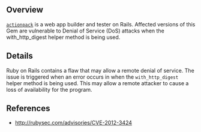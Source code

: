 ## Overview
[`actionpack`](https://rubygems.org/gems/actionpack) is a web app builder and tester on Rails.
Affected versions of this Gem are vulnerable to Denial of Service (DoS) attacks when the
with_http_digest helper method is being used.

## Details
Ruby on Rails contains a flaw that may allow a remote denial of service. The issue is triggered when an error occurs in when the `with_http_digest` helper method is being used. This may allow a remote attacker to cause a loss of availability for the program.

## References
- http://rubysec.com/advisories/CVE-2012-3424
